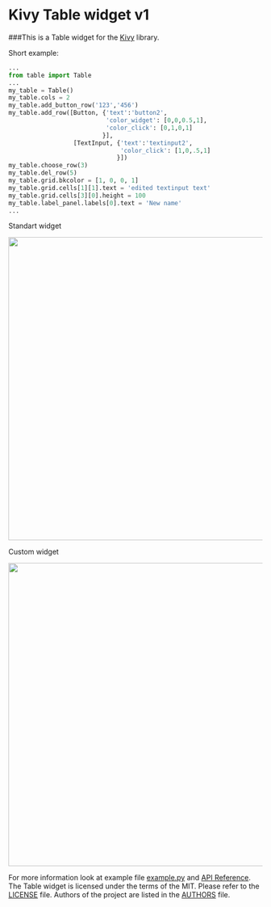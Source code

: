 Kivy Table widget v1
====================

###This is a Table widget for the [Kivy](http://kivy.org/#home) library.

Short example:
``` Python
...
from table import Table
...
my_table = Table()
my_table.cols = 2
my_table.add_button_row('123','456')
my_table.add_row([Button, {'text':'button2',
                           'color_widget': [0,0,0.5,1],
                           'color_click': [0,1,0,1]
                          }], 
                  [TextInput, {'text':'textinput2',
                               'color_click': [1,0,.5,1]
                              }])
my_table.choose_row(3)
my_table.del_row(5)
my_table.grid.bkcolor = [1, 0, 0, 1]
my_table.grid.cells[1][1].text = 'edited textinput text'
my_table.grid.cells[3][0].height = 100
my_table.label_panel.labels[0].text = 'New name'
...
```

Standart widget

<img src="https://raw.githubusercontent.com/Seg-mel/kivy_table_widget/master/images/standard.png" width='600px;'/>

Custom widget

<img src="https://raw.githubusercontent.com/Seg-mel/kivy_table_widget/master/images/custom.png" width='600px;'/>

For more information look at example file 
[example.py](https://github.com/Seg-mel/kivy_table_widget/blob/master/example.py) 
and [API Reference](https://github.com/Seg-mel/kivy_table_widget/wiki/API-Reference). 
The Table widget is licensed under the terms of the MIT. Please refer to the 
[LICENSE](https://github.com/Seg-mel/kivy_table_widget/blob/master/LICENSE) file. 
Authors of the project are listed in the 
[AUTHORS](https://github.com/Seg-mel/kivy_table_widget/blob/master/AUTHORS) file.